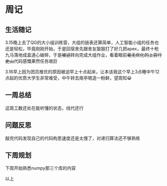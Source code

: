 # 周记

## 生活随记

3.15晚上去了QG的大小组训练营，大组的链表还算简单，人工智能小组的任务也还是轻松，毕竟刚刚开始，于是回宿舍先跟舍友狠狠打了好几把apex，最终十枪九马落地成盒道心破碎，于是~~被迫~~转向完成大组作业，看着眼前~~毫无优化的上百行史山~~代码感慨果然任务艰巨

3.16早上因为团员推优的原因被迫早上十点起床，让本该我这个早上3点睡中午12点起的优质大学生非常难受，中午转去南亭嗯造一粉鲜，望周知😀



## 一周总结

这周工数还处在能听懂的状态，线代还行

## 问题反思

敲完代码发现自己的代码构思速度还是太慢了，对递归算法还不够熟练

## 下周规划

下周开始熟悉numpy那三个库的内容

以上